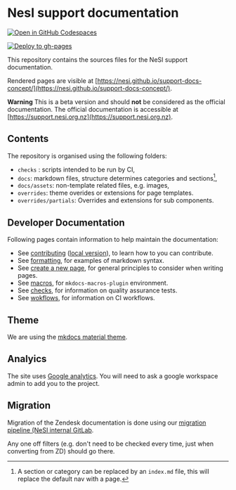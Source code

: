 # NesI support documentation

[![Open in GitHub Codespaces](https://github.com/codespaces/badge.svg)](https://codespaces.new/nesi/support-docs-concept?quickstart=1)

[![Deploy to gh-pages](https://github.com/nesi/support-docs-concept/actions/workflows/deploy.yml/badge.svg?branch=main&event=deployment_status)](https://github.com/nesi/support-docs-concept/actions/workflows/deploy.yml)

This repository contains the sources files for the NeSI support documentation.

Rendered pages are visible at [https://nesi.github.io/support-docs-concept/](https://nesi.github.io/support-docs-concept/).

**Warning**
    This is a beta version and should **not** be considered as the official documentation.
    The official documentation is accessible at [https://support.nesi.org.nz](https://support.nesi.org.nz).

## Contents

The repository is organised using the following folders:

- `checks` : scripts intended to be run by CI,
- `docs`: markdown files, structure determines categories and sections[^1],
- `docs/assets`: non-template related files, e.g. images,
- `overrides`: theme overides or extensions for page templates.
- `overrides/partials`: Overrides and extensions for sub components.

[^1]: A section or category can be replaced by an `index.md` file, this will replace the default nav with a page.

## Developer Documentation

Following pages contain information to help maintain the documentation:

- See [contributing](https://nesi.github.io/support-docs-concept/CONTRIBUTING) ([local version](docs/CONTRIBUTING.md)), to learn how to you can contribute.
- See [formatting](https://nesi.github.io/support-docs-concept/FORMAT), for examples of markdown syntax.
- See [create a new page](https://nesi.github.io/support-docs-concept/NEWPAGE), for general principles to consider when writing pages.
- See [macros](https://nesi.github.io/support-docs-concept/MACROS), for `mkdocs-macros-plugin` environment.
- See [checks](checks/README.md), for information on quality assurance tests.
- See [wokflows](.github/workflows/README.md), for information on CI workflows.

## Theme

We are using the [mkdocs material theme](https://squidfunk.github.io/mkdocs-material/).

## Analyics

The site uses [Google analytics](https://analytics.google.com/analytics/web/#/p424742084). You will need to ask a google workspace admin to add you to the project.

## Migration

Migration of the Zendesk documentation is done using our [migration pipeline (NeSI internal GitLab](https://git.hpcf.nesi.org.nz/cwal219/migratedocs).

Any one off filters (e.g. don't need to be checked every time, just when converting from ZD) should go there.
